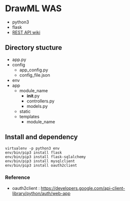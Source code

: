 # DrawML WAS
 * python3
 * flask
 * [REST API wiki](https://github.com/DrawML/was-flask/wiki/REST-API)
## Directory stucture
* app.py
* config
    * app_config.py
    * config_file.json
* env
* app
    * module_name
        * __init__.py
        * controllers.py
        * models.py
    * static
    * templates
        * module_name

## Install and dependency
    virtualenv -p python3 env
    env/bin/pip3 install flask
    env/bin/pip3 install flask-sqlalchemy
    env/bin/pip3 install mysqlclient
    env/bin/pip3 install oauth2client


### Reference
* oauth2client : https://developers.google.com/api-client-library/python/auth/web-app
